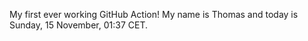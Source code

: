 My first ever working GitHub Action!
My name is Thomas and today is Sunday, 15 November, 01:37 CET. 
